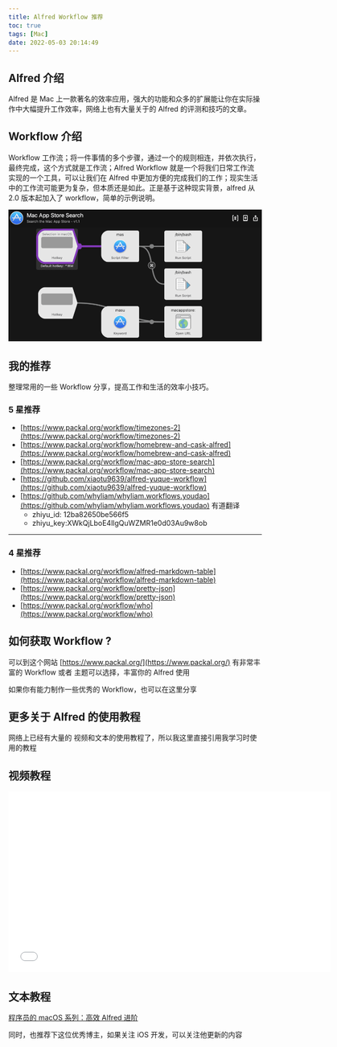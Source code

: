 ```yaml
---
title: Alfred Workflow 推荐
toc: true
tags: [Mac]
date: 2022-05-03 20:14:49
---
```


## Alfred 介绍

Alfred 是 Mac 上一款著名的效率应用，强大的功能和众多的扩展能让你在实际操作中大幅提升工作效率，网络上也有大量关于的 Alfred 的评测和技巧的文章。

## Workflow 介绍

Workflow 工作流；将一件事情的多个步骤，通过一个的规则相连，并依次执行，最终完成，这个方式就是工作流；Alfred Workflow 就是一个将我们日常工作流 实现的一个工具，可以让我们在 Alfred 中更加方便的完成我们的工作；现实生活中的工作流可能更为复杂，但本质还是如此。正是基于这种现实背景，alfred 从 2.0 版本起加入了 workflow，简单的示例说明。

![mUZ6OI](images/resize,w_960,m_lfit_f169364c.png)

## 我的推荐

整理常用的一些 Workflow 分享，提高工作和生活的效率小技巧。

### 5 星推荐

- [https://www.packal.org/workflow/timezones-2](https://www.packal.org/workflow/timezones-2)
- [https://www.packal.org/workflow/homebrew-and-cask-alfred](https://www.packal.org/workflow/homebrew-and-cask-alfred)
- [https://www.packal.org/workflow/mac-app-store-search](https://www.packal.org/workflow/mac-app-store-search)
- [https://github.com/xiaotu9639/alfred-yuque-workflow](https://github.com/xiaotu9639/alfred-yuque-workflow)
- [https://github.com/whyliam/whyliam.workflows.youdao](https://github.com/whyliam/whyliam.workflows.youdao) 有道翻译
  - zhiyu_id: 12ba82650be566f5
  - zhiyu_key:XWkQjLboE4llgQuWZMR1e0d03Au9w8ob

---

### 4 星推荐

- [https://www.packal.org/workflow/alfred-markdown-table](https://www.packal.org/workflow/alfred-markdown-table)
- [https://www.packal.org/workflow/pretty-json](https://www.packal.org/workflow/pretty-json)
- [https://www.packal.org/workflow/who](https://www.packal.org/workflow/who)

## 如何获取 Workflow ?

可以到这个网站 [https://www.packal.org/](https://www.packal.org/)  有非常丰富的 Workflow 或者 主题可以选择，丰富你的 Alfred 使用

如果你有能力制作一些优秀的 Workflow，也可以在这里分享

## 更多关于 Alfred 的使用教程

网络上已经有大量的 视频和文本的使用教程了，所以我这里直接引用我学习时使用的教程

## 视频教程

<iframe width="640" height="360" src="//player.bilibili.com/player.html?aid=894481262&bvid=BV1GP4y1g7HJ&cid=700510300&page=1" scrolling="no" frameborder="no" framespacing="0" allowfullscreen="true"> </iframe>

## 文本教程

[程序员的 macOS 系列：高效 Alfred 进阶](https://ihtcboy.com/2020/02/09/2020-02-09_%E7%A8%8B%E5%BA%8F%E5%91%98%E7%9A%84macOS%E7%B3%BB%E5%88%97%EF%BC%9A%E9%AB%98%E6%95%88Alfred%E8%BF%9B%E9%98%B6/)

同时，也推荐下这位优秀博主，如果关注 iOS 开发，可以关注他更新的内容
